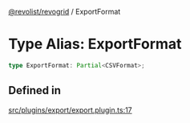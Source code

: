 [@revolist/revogrid](README.md) / ExportFormat

# Type Alias: ExportFormat

```ts
type ExportFormat: Partial<CSVFormat>;
```

## Defined in

[src/plugins/export/export.plugin.ts:17](https://github.com/revolist/revogrid/blob/6d16baf0ac19236f5511b0ce2aeccf75326e95c2/src/plugins/export/export.plugin.ts#L17)
